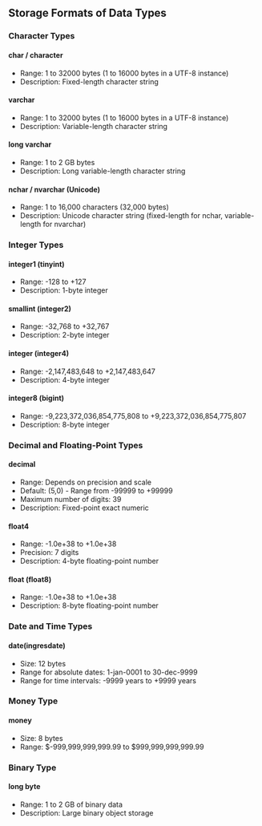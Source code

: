 ## Storage Formats of Data Types

### Character Types

#### char / character
- Range: 1 to 32000 bytes (1 to 16000 bytes in a UTF-8 instance)
- Description: Fixed-length character string

#### varchar
- Range: 1 to 32000 bytes (1 to 16000 bytes in a UTF-8 instance)
- Description: Variable-length character string

#### long varchar
- Range: 1 to 2 GB bytes
- Description: Long variable-length character string

#### nchar / nvarchar (Unicode)
- Range: 1 to 16,000 characters (32,000 bytes)
- Description: Unicode character string (fixed-length for nchar, variable-length for nvarchar)

### Integer Types

#### integer1 (tinyint)
- Range: -128 to +127
- Description: 1-byte integer

#### smallint (integer2)
- Range: -32,768 to +32,767
- Description: 2-byte integer

#### integer (integer4)
- Range: -2,147,483,648 to +2,147,483,647
- Description: 4-byte integer

#### integer8 (bigint)
- Range: -9,223,372,036,854,775,808 to +9,223,372,036,854,775,807
- Description: 8-byte integer

### Decimal and Floating-Point Types

#### decimal
- Range: Depends on precision and scale
- Default: (5,0) - Range from -99999 to +99999
- Maximum number of digits: 39
- Description: Fixed-point exact numeric

#### float4
- Range: -1.0e+38 to +1.0e+38
- Precision: 7 digits
- Description: 4-byte floating-point number

#### float (float8)
- Range: -1.0e+38 to +1.0e+38
- Description: 8-byte floating-point number

### Date and Time Types

#### date(ingresdate)
- Size: 12 bytes
- Range for absolute dates: 1-jan-0001 to 30-dec-9999
- Range for time intervals: -9999 years to +9999 years

### Money Type

#### money
- Size: 8 bytes
- Range: $-999,999,999,999.99 to $999,999,999,999.99

### Binary Type

#### long byte
- Range: 1 to 2 GB of binary data
- Description: Large binary object storage
